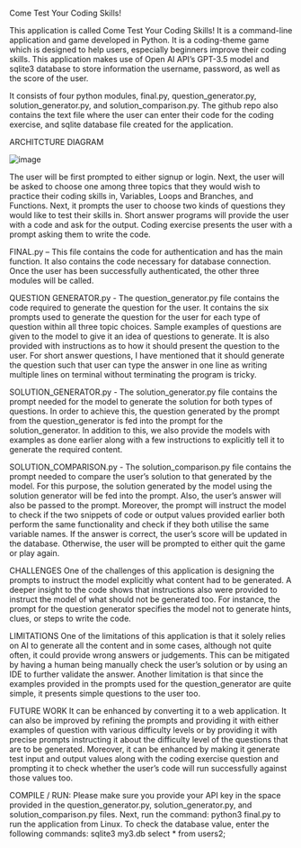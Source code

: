 Come Test Your Coding Skills!

This application is called Come Test Your Coding Skills! It is a command-line application and game developed in Python. It is a coding-theme game which is designed to help users, especially beginners improve their coding skills. This application makes use of Open AI API’s GPT-3.5 model and sqlite3 database to store information the username, password, as well as the score of the user.

It consists of four python modules, final.py, question_generator.py, solution_generator.py, and solution_comparison.py. The github repo also contains the text file where the user can enter their code for the coding exercise, and sqlite database file created for the application.

ARCHITCTURE DIAGRAM

![image](https://github.com/user-attachments/assets/6b626394-aead-443a-a84a-985eacea3af2)

The user will be first prompted to either signup or login. Next, the user will be asked to choose one among three topics that they would wish to practice their coding skills in, Variables, Loops and Branches, and Functions. Next, it prompts the user to choose two kinds of questions they would like to test their skills in. Short answer programs will provide the user with a code and ask for the output. Coding exercise presents the user with a prompt asking them to write the code.

FINAL.py – This file contains the code for authentication and has the main function. It also contains the code necessary for database connection. Once the user has been successfully authenticated, the other three modules will be called.

QUESTION GENERATOR.py - The question_generator.py file contains the code required to generate the question for the user. It contains the six prompts used to generate the question for the user for each type of question within all three topic choices. Sample examples of questions are given to the model to give it an idea of questions to generate. It is also provided with instructions as to how it should present the question to the user. For short answer questions, I have mentioned that it should generate the question such that user can type the answer in one line as writing multiple lines on terminal without terminating the program is tricky.

SOLUTION_GENERATOR.py - The solution_generator.py file contains the prompt needed for the model to generate the solution for both types of questions. In order to achieve this, the question generated by the prompt from the question_generator is fed into the prompt for the solution_generator. In addition to this, we also provide the models with examples as done earlier along with a few instructions to explicitly tell it to generate the required content.

SOLUTION_COMPARISON.py - The solution_comparison.py file contains the prompt needed to compare the user’s solution to that generated by the model. For this purpose, the solution generated by the model using the solution generator will be fed into the prompt. Also, the user’s answer will also be passed to the prompt. Moreover, the prompt will instruct the model to check if the two snippets of code or output values provided earlier both perform the same functionality and check if they both utilise the same variable names. If the answer is correct, the user’s score will be updated in the database. Otherwise, the user will be prompted to either quit the game or play again.

CHALLENGES One of the challenges of this application is designing the prompts to instruct the model explicitly what content had to be generated. A deeper insight to the code shows that instructions also were provided to instruct the model of what should not be generated too. For instance, the prompt for the question generator specifies the model not to generate hints, clues, or steps to write the code.

LIMITATIONS One of the limitations of this application is that it solely relies on AI to generate all the content and in some cases, although not quite often, it could provide wrong answers or judgements. This can be mitigated by having a human being manually check the user’s solution or by using an IDE to further validate the answer. Another limitation is that since the examples provided in the prompts used for the question_generator are quite simple, it presents simple questions to the user too.

FUTURE WORK It can be enhanced by converting it to a web application. It can also be improved by refining the prompts and providing it with either examples of question with various difficulty levels or by providing it with precise prompts instructing it about the difficulty level of the questions that are to be generated. Moreover, it can be enhanced by making it generate test input and output values along with the coding exercise question and prompting it to check whether the user’s code will run successfully against those values too.

COMPILE / RUN: Please make sure you provide your API key in the space provided in the question_generator.py, solution_generator.py, and solution_comparison.py files. Next, run the command: python3 final.py to run the application from Linux. To check the database value, enter the following commands: sqlite3 my3.db select * from users2;
